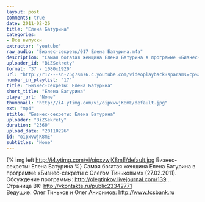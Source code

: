 ```yaml
---
layout: post
comments: true
date: 2011-02-26
title: "Елена Батурина"
categories:
- Все выпуски
extractor: "youtube"
raw_audio: "Бизнес-секреты/017 Елена Батурина.m4a"
description: "Самая богатая женщина Елена Батурина в программе «Бизнес-секреты с Олегом Тиньковым» (27.02.2011).\nОбсуждение программы: http://olegtinkov.livejournal.com/139...\nСтраница ВК: http://vkontakte.ru/public23342771\nВедущие: Олег Тиньков и Олег Анисимов: http://www.tcsbank.ru"
uploader_id: "BiZSekrety"
format: "37 - 1080x1920"
url: "http://r12---sn-25g7sm76.c.youtube.com/videoplayback?sparams=cp%2Cid%2Cip%2Cipbits%2Citag%2Cratebypass%2Csource%2Cupn%2Cexpire&mv=m&ratebypass=yes&id=a22a71bf08caf261&ms=au&mt=1362843856&source=youtube&newshard=yes&sver=3&expire=1362867076&key=yt1&ip=92.255.182.31&fexp=912517%2C919357%2C914071%2C916625%2C920704%2C912806%2C902000%2C919512%2C929901%2C913605%2C925006%2C906938%2C931202%2C931401%2C908529%2C930803%2C920201%2C930101%2C930603%2C906834&upn=9fMRvjemCmQ&cp=U0hVR1hRVV9MUENONV9QS1lBOllPNlNZN2VqQmdX&itag=37&ipbits=8&signature=3CEF484F3AACE01624A7DBE5DADCD3657F42DDBF.8FD4CC4A4A061AF0188F148C7E5E7CA0AD70B050"
number_in_playlist: "17"
title: "Бизнес-секреты: Елена Батурина"
short_title: "Елена Батурина"
player_url: "None"
thumbnail: "http://i4.ytimg.com/vi/oipxvwjK8mE/default.jpg"
ext: "mp4"
stitle: "Бизнес-секреты: Елена Батурина"
uploader: "BiZSekrety"
duration: "2360"
upload_date: "20110226"
id: "oipxvwjK8mE"
subtitles: "None"
---
```


{% img left http://i4.ytimg.com/vi/oipxvwjK8mE/default.jpg Бизнес-секреты: Елена Батурина %}
Самая богатая женщина Елена Батурина в программе «Бизнес-секреты с Олегом Тиньковым» (27.02.2011).  
Обсуждение программы: http://olegtinkov.livejournal.com/139...  
Страница ВК: http://vkontakte.ru/public23342771  
Ведущие: Олег Тиньков и Олег Анисимов: http://www.tcsbank.ru